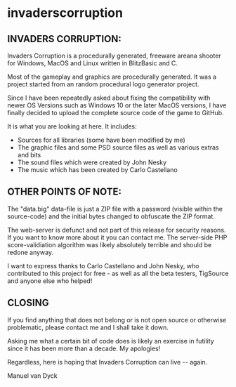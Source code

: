 # invaderscorruption

INVADERS CORRUPTION:
-----------------------
Invaders Corruption is a procedurally generated, freeware areana shooter for Windows, MacOS and Linux written in BlitzBasic and C.

Most of the gameplay and graphics are procedurally generated. It was a project started from an random procedural logo generator project. 

Since I have been repeatedly asked about fixing the compatibility with newer OS Versions such as Windows 10 or the later MacOS versions, I have finally decided to upload the complete source code of the game to GitHub.

It is what you are looking at here.
It includes:
- Sources for  all libraries (some have been modified by me)
- The graphic files and some PSD source files as well as various extras and bits
- The sound files which were created by John Nesky
- The music which has been created by Carlo Castellano


OTHER POINTS OF NOTE:
----------------------
The "data.big" data-file is just a ZIP file with a password (visible within the source-code) and the initial bytes changed to obfuscate the ZIP format.

The web-server is defunct and not part of this release for security reasons. If you want to know more about it you can contact me. The server-side PHP score-validiation algorithm was likely absolutely terrible and should be redone anyway.

I want to express thanks to Carlo Castellano and John Nesky, who contributed to this project for free - as well as all the beta testers, TigSource and anyone else who helped!


CLOSING
-------
If you find anything that does not belong or is not open source or otherwise problematic, please contact me and I shall take it down.

Asking me what a certain bit of code does is likely an exercise in futility since it has been more than a decade. My apologies!

Regardless, here is hoping that Invaders Corruption can live -- again.

Manuel van Dyck
